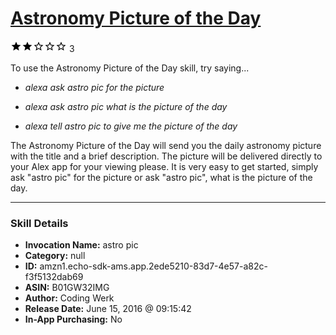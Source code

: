 # [Astronomy Picture of the Day](http://alexa.amazon.com/#skills/amzn1.echo-sdk-ams.app.2ede5210-83d7-4e57-a82c-f3f5132dab69)
![2 stars](../../images/ic_star_black_18dp_1x.png)![2 stars](../../images/ic_star_black_18dp_1x.png)![2 stars](../../images/ic_star_border_black_18dp_1x.png)![2 stars](../../images/ic_star_border_black_18dp_1x.png)![2 stars](../../images/ic_star_border_black_18dp_1x.png) 3

To use the Astronomy Picture of the Day skill, try saying...

* *alexa ask astro pic for the picture*

* *alexa ask astro pic what is the picture of the day*

* *alexa tell astro pic to give me the picture of the day*

The Astronomy Picture of the Day will send you the daily astronomy picture with the title and a brief description. The picture will be delivered directly to your Alex app for your viewing please. It is very easy to get started, simply ask "astro pic" for the picture or ask "astro pic", what is the picture of the day.

***

### Skill Details

* **Invocation Name:** astro pic
* **Category:** null
* **ID:** amzn1.echo-sdk-ams.app.2ede5210-83d7-4e57-a82c-f3f5132dab69
* **ASIN:** B01GW32IMG
* **Author:** Coding Werk
* **Release Date:** June 15, 2016 @ 09:15:42
* **In-App Purchasing:** No
